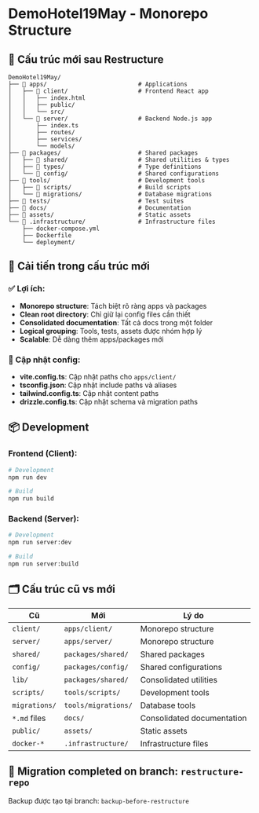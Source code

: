 # DemoHotel19May - Monorepo Structure

## 📁 Cấu trúc mới sau Restructure

```
DemoHotel19May/
├── 📁 apps/                          # Applications
│   ├── 📁 client/                    # Frontend React app
│   │   ├── index.html
│   │   ├── public/
│   │   └── src/
│   └── 📁 server/                    # Backend Node.js app
│       ├── index.ts
│       ├── routes/
│       ├── services/
│       └── models/
├── 📁 packages/                      # Shared packages
│   ├── 📁 shared/                    # Shared utilities & types
│   ├── 📁 types/                     # Type definitions
│   └── 📁 config/                    # Shared configurations
├── 📁 tools/                         # Development tools
│   ├── 📁 scripts/                   # Build scripts
│   └── 📁 migrations/                # Database migrations
├── 📁 tests/                         # Test suites
├── 📁 docs/                          # Documentation
├── 📁 assets/                        # Static assets
└── 📁 .infrastructure/               # Infrastructure files
    ├── docker-compose.yml
    ├── Dockerfile
    └── deployment/
```

## 🚀 Cải tiến trong cấu trúc mới

### ✅ Lợi ích:
- **Monorepo structure**: Tách biệt rõ ràng apps và packages
- **Clean root directory**: Chỉ giữ lại config files cần thiết
- **Consolidated documentation**: Tất cả docs trong một folder
- **Logical grouping**: Tools, tests, assets được nhóm hợp lý
- **Scalable**: Dễ dàng thêm apps/packages mới

### 🔧 Cập nhật config:
- **vite.config.ts**: Cập nhật paths cho `apps/client/`
- **tsconfig.json**: Cập nhật include paths và aliases
- **tailwind.config.ts**: Cập nhật content paths
- **drizzle.config.ts**: Cập nhật schema và migration paths

## 📦 Development

### Frontend (Client):
```bash
# Development
npm run dev

# Build
npm run build
```

### Backend (Server):
```bash
# Development
npm run server:dev

# Build
npm run server:build
```

## 🗂️ Cấu trúc cũ vs mới

| Cũ | Mới | Lý do |
|-----|-----|--------|
| `client/` | `apps/client/` | Monorepo structure |
| `server/` | `apps/server/` | Monorepo structure |
| `shared/` | `packages/shared/` | Shared packages |
| `config/` | `packages/config/` | Shared configurations |
| `lib/` | `packages/shared/` | Consolidated utilities |
| `scripts/` | `tools/scripts/` | Development tools |
| `migrations/` | `tools/migrations/` | Database tools |
| `*.md` files | `docs/` | Consolidated documentation |
| `public/` | `assets/` | Static assets |
| `docker-*` | `.infrastructure/` | Infrastructure files |

## 🔄 Migration completed on branch: `restructure-repo`

Backup được tạo tại branch: `backup-before-restructure` 